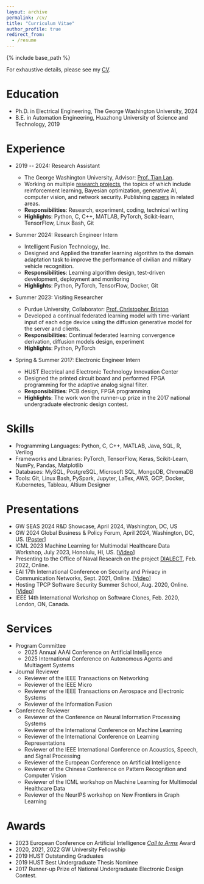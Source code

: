 ```yaml
---
layout: archive
permalink: /cv/
title: "Curriculum Vitae"
author_profile: true
redirect_from:
  - /resume
---
```


{% include base_path %}

For exhaustive details, please see my [CV](http://ysmei97.github.io/files/cv.pdf).

Education
======
* Ph.D. in Electrical Engineering, The George Washington University, 2024
* B.E. in Automation Engineering, Huazhong University of Science and Technology, 2019

Experience
======
<!---
  * **Topic 1**: Bayesian optimization (BO)
    * Develop a novel gradient-aware BO algorithm to locate local optima in multimodal functions and a BO model for doubly stochastic point process for spatio-temporal data.
    * *Responsibilities*: Theoretical derivation, time series analysis, experiment
    * *Highlights*: Python, MATLAB, Scikit-Learn, Numpy, Pandas, BoTorch
  * **Topic 2**: Multi-Agent Reinforcement Learning (MARL)
    * Led multiple projects related to MARL, such as MAC-PO (finding an optimized prioritization scheme in MARL) and AccMER (developing a data-reuse strategy to accelerate MARL).
    * *Responsibilities*: MARL theoretical problem formulation, experiment
    * *Highlights*: Python, PyTorch, Cython
  * **Topic 3**: Multi-modal medical image processing
    * Develop a multi-modal brain tumor MRI image segmentation model via data fusion and attention with extracted novel common information microstructures among different modalities.
    * *Responsibilities*: Information theatrical analysis, medical image analysis, model design, experiment
    * *Highlights*: Python, PyTorch, Keras, Transformer
  * **Topic 4**: Network security via protocol customization
    * Develop a reliable application-layer moving target defense model via customized communication protocols and dynamic synchronization and management.
    * *Responsibilities*: protocol analysis, moving target design, self-synchronization design, experiment
    * *Highlights*: C, Python, Linux kernel
--->

* 2019 -- 2024: Research Assistant
  * The George Washington University, Advisor: [Prof. Tian Lan](https://www2.seas.gwu.edu/~tlan/).
  * Working on multiple [research projects](https://ysmei.page/projects/), the topics of which include reinforcement learning, Bayesian optimization, generative AI, computer vision, and network security. Publishing [papers](https://ysmei.page/publications/) in related areas.
  * **Responsibilities**: Research, experiment, coding, technical writing
  * **Highlights**: Python, C, C++, MATLAB, PyTorch, Scikit-learn, TensorFlow, Linux Bash, Git

* Summer 2024: Research Engineer Intern
  * Intelligent Fusion Technology, Inc.
  * Designed and Applied the transfer learning algorithm to the domain adaptation task to improve the performance of civilian and military vehicle recognition.
  *  **Responsibilities**: Learning algorithm design, test-driven development, deployment and monitoring
  *  **Highlights**: Python, PyTorch, TensorFlow, Docker, Git

* Summer 2023: Visiting Researcher
  * Purdue University, Collaborator: [Prof. Christopher Brinton](https://www.cbrinton.net/)
  * Developed a continual federated learning model with time-variant input of each edge device using the diffusion generative model for the server and clients.
  * **Responsibilities**: Continual federated learning convergence derivation, diffusion models design, experiment 
  * **Highlights**: Python, PyTorch

* Spring & Summer 2017: Electronic Engineer Intern
  * HUST Electrical and Electronic Technology Innovation Center
  * Designed the printed circuit board and performed FPGA programming for the adaptive analog signal filter.
  * **Responsibilities**: PCB design, FPGA programming
  * **Highlights**: The work won the runner-up prize in the 2017 national undergraduate electronic design contest.
  
Skills
======
* Programming Languages: Python, C, C++, MATLAB, Java, SQL, R, Verilog
* Frameworks and Libraries: PyTorch, TensorFlow, Keras, Scikit-Learn, NumPy, Pandas, Matplotlib
* Databases: MySQL, PostgreSQL, Microsoft SQL, MongoDB, ChromaDB
* Tools: Git, Linux Bash, PySpark, Jupyter, LaTex, AWS, GCP, Docker, Kubernetes, Tableau, Altium Designer

Presentations
======
* GW SEAS 2024 R&D Showcase, April 2024, Washington, DC, US
* GW 2024 Global Business & Policy Forum, April 2024, Washington, DC, US. [[Poster](https://www.canva.com/design/DAGA6xxYuRE/-4aC8buTncg8e7au7vfqAg/view?utm_content=DAGA6xxYuRE&utm_campaign=designshare&utm_medium=link&utm_source=editor)]
* ICML 2023 Machine Learning for Multimodal Healthcare Data Workshop, July 2023, Honolulu, HI, US. [[Video](https://icml.cc/virtual/2023/workshop/21474#collapse-sl-27920)]
* Presenting to the Office of Naval Research on the project [DIALECT](https://github.com/kailashg26/ONR_Dialect), Feb. 2022, Online.
* EAI 17th International Conference on Security and Privacy in Communication Networks, Sept. 2021, Online. [[Video](https://www.youtube.com/watch?v=Q1kpBd9dO6M)]
* Hosting TPCP Software Security Summer School, Aug. 2020, Online. [[Video](https://www.cerias.purdue.edu/assets/downloads/ssss20/videos/day05_02.mp4)]
* IEEE 14th International Workshop on Software Clones, Feb. 2020, London, ON, Canada.

Services
======
* Program Committee
  * 2025 Annual AAAI Conference on Artificial Intelligence
  * 2025 International Conference on Autonomous Agents and Multiagent Systems
* Journal Reviewer
  * Reviewer of the IEEE Transactions on Networking
  * Reviewer of the IEEE Micro
  * Reviewer of the IEEE Transactions on Aerospace and Electronic Systems
  * Reviewer of the Information Fusion
* Conference Reviewer
  * Reviewer of the Conference on Neural Information Processing Systems
  * Reviewer of the International Conference on Machine Learning
  * Reviewer of the International Conference on Learning Representations
  * Reviewer of the IEEE International Conference on Acoustics, Speech, and Signal Processing
  * Reviewer of the European Conference on Artificial Intelligence
  * Reviewer of the Chinese Conference on Pattern Recognition and Computer Vision
  * Reviewer of the ICML workshop on Machine Learning for Multimodal Healthcare Data
  * Reviewer of the NeurIPS workshop on New Frontiers in Graph Learning

Awards
======
* 2023 European Conference on Artificial Intelligence [*Call to Arms*](https://ecai2023.eu/pca) Award
* 2020, 2021, 2022 GW University Fellowship
* 2019 HUST Outstanding Graduates
* 2019 HUST Best Undergraduate Thesis Nominee
* 2017 Runner-up Prize of National Undergraduate Electronic Design Contest.
